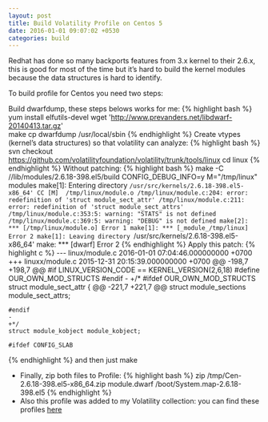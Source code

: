 ```yaml
---
layout: post
title: Build Volatility Profile on Centos 5
date: 2016-01-01 09:07:02 +0530
categories: build
---
```


Redhat has done so many backports features from 3.x kernel to their 2.6.x, this is good for most of the time but it’s hard to build the kernel modules because the data structures is hard to identify.

To build profile for Centos you need two steps:

Build dwarfdump, these steps belows works for me:
{% highlight bash %}
	yum install elfutils-devel
	wget 'http://www.prevanders.net/libdwarf-20140413.tar.gz'	
	make
	cp dwarfdump /usr/local/sbin
  {% endhighlight %}
Create vtypes (kernel’s data structures) so that volatility can analyze:
{% highlight bash %}
	svn checkout https://github.com/volatilityfoundation/volatility/trunk/tools/linux
	cd linux
  {% endhighlight %}
Without patching:
{% highlight bash %}
	make -C //lib/modules/2.6.18-398.el5/build CONFIG_DEBUG_INFO=y M="/tmp/linux" modules
	make[1]: Entering directory `/usr/src/kernels/2.6.18-398.el5-x86_64'
	CC [M]  /tmp/linux/module.o
	/tmp/linux/module.c:204: error: redefinition of 'struct module_sect_attr'
	/tmp/linux/module.c:211: error: redefinition of 'struct module_sect_attrs'
	/tmp/linux/module.c:353:5: warning: "STATS" is not defined
	/tmp/linux/module.c:369:5: warning: "DEBUG" is not defined
	make[2]: *** [/tmp/linux/module.o] Error 1
	make[1]: *** [_module_/tmp/linux] Error 2
	make[1]: Leaving directory `/usr/src/kernels/2.6.18-398.el5-x86_64'
	make: *** [dwarf] Error 2
  {% endhighlight %}
Apply this patch:
{% highlight c %}
	--- linux/module.c	2016-01-01 07:04:46.000000000 +0700
	+++ linuxx/module.c	2015-12-31 20:15:39.000000000 +0700
	@@ -198,7 +198,7 @@
	#if LINUX_VERSION_CODE == KERNEL_VERSION(2,6,18)
	#define OUR_OWN_MOD_STRUCTS
	#endif
	-
	+/*
	#ifdef OUR_OWN_MOD_STRUCTS
	struct module_sect_attr
	{
	@@ -221,7 +221,7 @@
	struct module_sections module_sect_attrs;
	
	#endif
	-
	+*/
	struct module_kobject module_kobject;
	
	#ifdef CONFIG_SLAB
  {% endhighlight %}
and then just make

- Finally, zip both files to Profile:
{% highlight bash %}
	zip /tmp/Cen-2.6.18-398.el5-x86_64.zip module.dwarf /boot/System.map-2.6.18-398.el5 
 {% endhighlight %}
- Also this profile was added to my Volatility collection: you can find these profiles [here](https://drive.google.com/folderview?id=0B54aL4Gooo85c0hXZ19EdkpnSTQ&usp=sharing)

